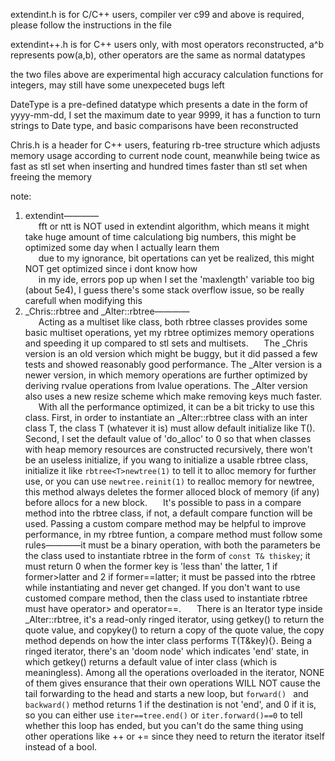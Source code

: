 extendint.h is for C/C++ users, compiler ver c99 and above is required, please follow the instructions in the file  
  
extendint++.h is for C++ users only, with most operators reconstructed, a^b represents pow(a,b), other operators are the same as normal datatypes  
  
the two files above are experimental high accuracy calculation functions for integers, may still have some unexpeceted bugs left  

DateType is a pre-defined datatype which presents a date in the form of yyyy-mm-dd, I set the maximum date to year 9999, it has a function to turn strings to Date type, and basic comparisons have been reconstructed

Chris.h is a header for C++ users, featuring rb-tree structure which adjusts memory usage according to current node count, meanwhile being twice as fast as stl set when inserting and hundred times faster than stl set when freeing the memory

note:  
1. extendint————  
&ensp;&ensp;&ensp;fft or ntt is NOT used in extendint algorithm, which means it might take huge amount of time calculationg big numbers, this might be optimized some day when I actually learn them  
&ensp;&ensp;&ensp;due to my ignorance, bit opertations can yet be realized, this might NOT get optimized since i dont know how  
&ensp;&ensp;&ensp;in my ide, errors pop up when I set the 'maxlength' variable too big (about 5e4), I guess there's some stack overflow issue, so be really carefull when modifying this  
2. _Chris::rbtree and _Alter::rbtree————  
&ensp;&ensp;&ensp;Acting as a multiset like class, both rbtree classes provides some basic multiset operations, yet my rbtree optimizes memory operations and speeding it up compared to stl sets and multisets.
&ensp;&ensp;&ensp;The _Chris version is an old version which might be buggy, but it did passed a few tests and showed reasonably good performance. The _Alter version is a newer version, in which memory operations are further optimized by deriving rvalue operations from lvalue operations. The _Alter version also uses a new resize scheme which make removing keys much faster.
&ensp;&ensp;&ensp;With all the performance optimized, it can be a bit tricky to use this class. First, in order to instantiate an _Alter::rbtree class with an inter class T, the class T (whatever it is) must allow default initialize like T(). Second, I set the default value of 'do_alloc' to 0 so that when classes with heap memory resources are constructed recursively, there won't be an useless initialize, if you wang to initialize a usable rbtree class, initialize it like `rbtree<T>newtree(1)` to tell it to alloc memory for further use, or you can use `newtree.reinit(1)` to realloc memory for newtree, this method always deletes the former alloced block of memory (if any) before allocs for a new block.
&ensp;&ensp;&ensp;It's possible to pass in a compare method into the rbtree class, if not, a default compare function will be used. Passing a custom compare method may be helpful to improve performance, in my rbtree funtion, a compare method must follow some rules————it must be a binary operation, with both the parameters be the class used to instantiate rbtree in the form of `const T& thiskey`; it must return 0 when the former key is 'less than' the latter, 1 if former>latter and 2 if former==latter; it must be passed into the rbtree while instantiating and never get changed. If you don't want to use customed compare method, then the class used to instantiate rbtree must have operator> and operator==.
&ensp;&ensp;&ensp;There is an Iterator type inside _Alter::rbtree, it's a read-only ringed iterator, using getkey() to return the quote value, and copykey() to return a copy of the quote value, the copy method depends on how the inter class performs T(T&key){}. Being a ringed iterator, there's an 'doom node' which indicates 'end' state, in which getkey() returns a default value of inter class (which is meaningless). Among all the operations overloaded in the iterator, NONE of them gives ensurance that their own operations WILL NOT cause the tail forwarding to the head and starts a new loop, but  `forward() ` and `backward()` method returns 1 if the destination is not 'end', and 0 if it is, so you can either use `iter==tree.end()` or `iter.forward()==0` to tell whether this loop has ended, but you can't do the same thing using other operations like ++ or += since they need to return the iterator itself instead of a bool.  
